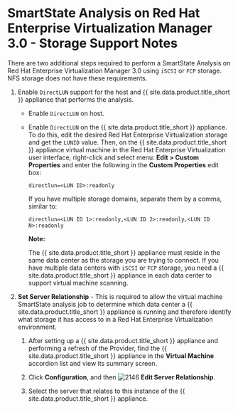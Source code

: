 # SmartState Analysis on Red Hat Enterprise Virtualization Manager 3.0 - Storage Support Notes

There are two additional steps required to perform a SmartState Analysis on Red Hat Enterprise Virtualization Manager 3.0 using `iSCSI` or `FCP` storage. NFS storage does not have these requirements.

1. Enable `DirectLUN` support for the host and {{ site.data.product.title_short }}
    appliance that performs the analysis.

      - Enable `DirectLUN` on host.

      - Enable `DirectLUN` on the {{ site.data.product.title_short }} appliance. To do this,
        edit the desired Red Hat Enterprise Virtualization storage and
        get the `LUNID` value. Then, on the {{ site.data.product.title_short }} appliance
        virtual machine in the Red Hat Enterprise Virtualization user
        interface, right-click and select menu: **Edit > Custom Properties**
        and enter the following in the **Custom Properties** edit box:

            directlun=<LUN ID>:readonly

        If you have multiple storage domains, separate them by a comma,
        similar to:

            directlun=<LUN ID 1>:readonly,<LUN ID 2>:readonly,<LUN ID N>:readonly

        **Note:**

        The {{ site.data.product.title_short }} appliance must reside in the same data center as the storage you are trying to connect. If you have multiple data centers with `iSCSI` or `FCP` storage, you need a {{ site.data.product.title_short }} appliance in each data center to support virtual machine scanning.

2. **Set Server Relationship** - This is required to allow the virtual machine SmartState analysis job to determine which data center a {{ site.data.product.title_short }} appliance is running and therefore identify what storage it has access to in a Red Hat Enterprise Virtualization environment.

    1. After setting up a {{ site.data.product.title_short }} appliance and performing a refresh of the Provider, find the {{ site.data.product.title_short }} appliance in the **Virtual Machine** accordion list and view its summary screen.

    2. Click **Configuration**, and then ![2146](../images/2146.png) **Edit Server Relationship**.

    3. Select the server that relates to this instance of the {{ site.data.product.title_short }} appliance.
